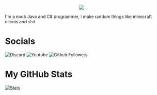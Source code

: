 <p align="center">
<img src="https://i.pinimg.com/736x/6c/c9/a2/6cc9a22cc09250524a6511f9957844f9.jpg"/>
</p>
I'm a noob Java and C# programmer, I make random things like minecraft clients and shit

# Socials

![Discord](https://img.shields.io/discord/764900827981676565?label=Discord&logo=Discord&style=for-the-badge)
![Youtube](https://img.shields.io/youtube/views/r48l7fJFAwQ?color=gr&label=Channel&logo=Youtube&logoColor=red&style=for-the-badge)
![Github Followers](https://img.shields.io/github/followers/AfkBranta?color=gr&logo=Github&style=for-the-badge)

# My GitHub Stats

[![Stats](https://github-readme-stats.vercel.app/api?username=AfkBranta&show_icons=true&hide_title=true)](https://github.com/AfkBranta)

